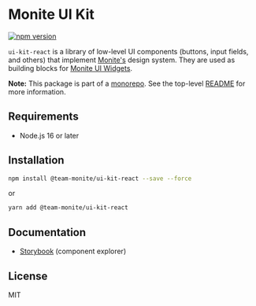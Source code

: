 # Monite UI Kit

[![npm version](https://badge.fury.io/js/%40team-monite%2Fui-kit-react.svg)](https://www.npmjs.com/package/@team-monite/ui-kit-react)

`ui-kit-react` is a library of low-level UI components (buttons, input fields, and others) that implement [Monite's](https://monite.com/) design system.
They are used as building blocks for [Monite UI Widgets](https://github.com/team-monite/monite-sdk/packages/ui-widgets-react/).

**Note:** This package is part of a [monorepo](https://github.com/team-monite/monite-sdk). See the top-level [README](https://github.com/team-monite/monite-sdk/#readme) for more information.

## Requirements
* Node.js 16 or later

## Installation

```sh
npm install @team-monite/ui-kit-react --save --force
```
or
```sh
yarn add @team-monite/ui-kit-react
```

## Documentation
* [Storybook](https://d1ycnyw9drklmc.cloudfront.net/) (component explorer)

## License
MIT
